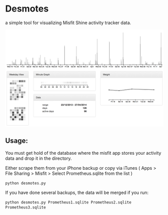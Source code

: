 # Desmotes

a simple tool for visualizing Misfit Shine activity tracker data.

![Thumbnail Website View](/readme/thumb.png?raw=true)


## Usage:

You must get hold of the database where the misfit app stores your activity data and drop it in the directory.

Either scrape them from your iPhone backup or copy via iTunes ( Apps > File Sharing > Misfit > Select Prometheus.sqlite from the list )

    python desmotes.py

If you have done several backups, the data will be merged if you run:

    python desmotes.py Prometheus1.sqlite Prometheus2.sqlite Prometheus3.sqlite